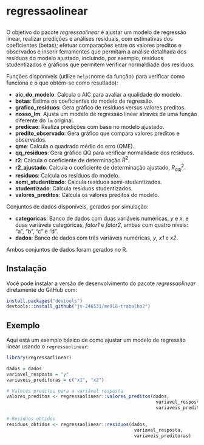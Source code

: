 
# regressaolinear

## 

<!-- badges: start -->
<!-- badges: end -->

O objetivo do pacote *regressaolinear* é ajustar um modelo de regressão
linear, realizar predições e análises residuais, com estimativas dos
coeficientes (betas); efetuar comparações entre os valores preditos e
observados e inserir ferramentes que permitam a análise detalhada dos
resíduos do modelo ajustado, incluindo, por exemplo, resíduos
studentizados e gráficos que permitem verificar normaldiade dos
resíduos.

Funções disponíveis (utilize `help(`nome da função`)` para verificar
como funciona e o que obtém-se como resutlado):

- **aic_do_modelo**: Calcula o AIC para avaliar a qualidade do modelo.
- **betas**: Estima os coeficientes do modelo de regressão.
- **grafico_residuos**: Gera gráfico de resíduos versus valores
  preditos.
- **nosso_lm**: Ajusta um modelo de regressão linear através de uma
  função diferente do `lm` original.
- **predicao**: Realiza predições com base no modelo ajustado.
- **predito_observado**: Gera gráfico que compara valores preditos e
  observados.
- **qme**: Calcula o quadrado médio do erro (QME).
- **qq_residuos**: Gera gráfico QQ para verificar normalidade dos
  resíduos.
- **r2**: Calcula o coeficiente de determinação $R^{2}$.
- **r2_ajustado**: Calcula o coeficiente de determinação ajustado,
  $R^{2}_{adj}$.
- **residuos**: Calcula os resíduos do modelo.
- **semi_studentizado**: Calcula resíduos semi-studentizados.
- **studentizado**: Calcula resíduos studentizados.
- **valores_preditos**: Calcula os valores preditos do modelo.

Conjuntos de dados disponíveis, gerados por simulação:

- **categoricas**: Banco de dados com duas variáveis numéricas, *y* e
  *x*, e duas variáveis categóricas, *fator1* e *fator2*, ambas com
  quatro níveis: “a”, “b”, “c” e “d”.
- **dados**: Banco de dados com três variáveis numéricas, *y*, *x1* e
  *x2*.

Ambos conjuntos de dados foram gerados no R.

## Instalação

Você pode instalar a versão de desenvolvimento do pacote
*regressaolinear* diretamente do GitHub com:

``` r
install.packages("devtools")
devtools::install_github("jv-246531/me918-trabalho2")
```

## Exemplo

Aqui está um exemplo básico de como ajustar um modelo de regressão
linear usando o `regressaolinear`:

``` r
library(regressaolinear)

dados = dados
variavel_resposta = "y"
variaveis_preditoras = c("x1", "x2")

# Valores preditos para a variável resposta
valores_preditos <- regressaolinear::valores_preditos(dados,
                                                       variavel_resposta,
                                                       variaveis_preditoras)

# Resíduos obtidos
residuos_obtidos <- regressaolinear::residuos(dados,
                                               variavel_resposta,
                                               variaveis_preditoras)
```
